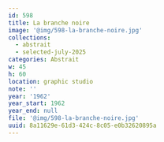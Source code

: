 ```yaml
---
id: 598
title: La branche noire
image: '@img/598-la-branche-noire.jpg'
collections:
  - abstrait
  - selected-july-2025
categories: Abstrait
w: 45
h: 60
location: graphic studio
note: ''
year: '1962'
year_start: 1962
year_end: null
file: '@img/598-la-branche-noire.jpg'
uuid: 8a11629e-61d3-424c-8c05-e0b32620895a
---
```


